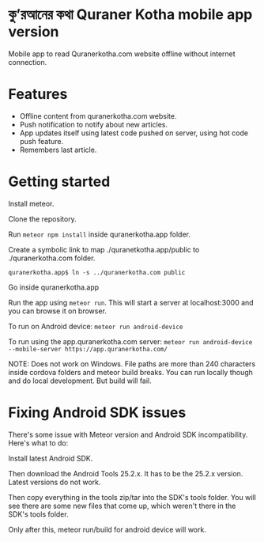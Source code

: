 # কু’রআনের কথা Quraner Kotha mobile app version
Mobile app to read Quranerkotha.com website offline without internet connection.

# Features
 - Offline content from quranerkotha.com website. 
 - Push notification to notify about new articles. 
 - App updates itself using latest code pushed on server, using hot code push feature. 
 - Remembers last article. 

# Getting started

Install meteor.

Clone the repository.

Run ```meteor npm install``` inside quranerkotha.app folder. 

Create a symbolic link to map ./quranetkotha.app/public to ./quranerkotha.com folder. 

```
quranerkotha.app$ ln -s ../quranerkotha.com public
```

Go inside quranerkotha.app

Run the app using ```meteor run```. This will start a server at localhost:3000 and you can browse it on browser. 

To run on Android device: ```meteor run android-device```

To run using the app.quranerkotha.com server: ```meteor run android-device --mobile-server https://app.quranerkotha.com/```


NOTE: Does not work on Windows. File paths are more than 240 characters inside cordova folders and meteor build breaks. You can run locally though and do local development. But build will fail. 

# Fixing Android SDK issues

There's some issue with Meteor version and Android SDK incompatibility. Here's what to do:

Install latest Android SDK. 

Then download the Android Tools 25.2.x. It has to be the 25.2.x version. Latest versions do not work.

Then copy everything in the tools zip/tar into the SDK's tools folder. You will see there are some new files that come up, which weren't there in the SDK's tools folder. 

Only after this, meteor run/build for android device will work. 
